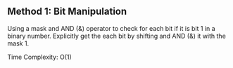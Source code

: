## Method 1: Bit Manipulation

Using a mask and AND (&) operator to check for each bit if it is bit 1 in a binary number. Explicitly get the each bit by shifting and AND (&) it with the mask 1.

Time Complexity: O(1)
